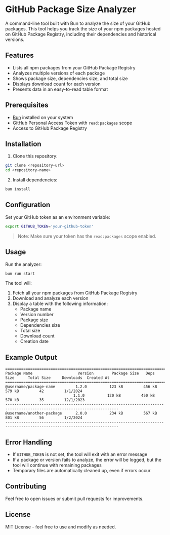 # GitHub Package Size Analyzer

A command-line tool built with Bun to analyze the size of your GitHub packages. This tool helps you track the size of your npm packages hosted on GitHub Package Registry, including their dependencies and historical versions.

## Features

- Lists all npm packages from your GitHub Package Registry
- Analyzes multiple versions of each package
- Shows package size, dependencies size, and total size
- Displays download count for each version
- Presents data in an easy-to-read table format

## Prerequisites

- [Bun](https://bun.sh) installed on your system
- GitHub Personal Access Token with `read:packages` scope
- Access to GitHub Package Registry

## Installation

1. Clone this repository:
```bash
git clone <repository-url>
cd <repository-name>
```

2. Install dependencies:
```bash
bun install
```

## Configuration

Set your GitHub token as an environment variable:
```bash
export GITHUB_TOKEN='your-github-token'
```

> Note: Make sure your token has the `read:packages` scope enabled.

## Usage

Run the analyzer:
```bash
bun run start
```

The tool will:
1. Fetch all your npm packages from GitHub Package Registry
2. Download and analyze each version
3. Display a table with the following information:
   - Package name
   - Version number
   - Package size
   - Dependencies size
   - Total size
   - Download count
   - Creation date

## Example Output

```
========================================================================================================================
Package Name                    Version        Package Size   Deps Size      Total Size     Downloads  Created At
========================================================================================================================
@username/package-name         1.2.0          123 kB         456 kB         579 kB         42         1/1/2024
                              1.1.0          120 kB         450 kB         570 kB         35         12/1/2023
------------------------------------------------------------------------------------------------------------------------
@username/another-package      2.0.0          234 kB         567 kB         801 kB         56         1/2/2024
------------------------------------------------------------------------------------------------------------------------
```

## Error Handling

- If `GITHUB_TOKEN` is not set, the tool will exit with an error message
- If a package or version fails to analyze, the error will be logged, but the tool will continue with remaining packages
- Temporary files are automatically cleaned up, even if errors occur

## Contributing

Feel free to open issues or submit pull requests for improvements.

## License

MIT License - feel free to use and modify as needed.

